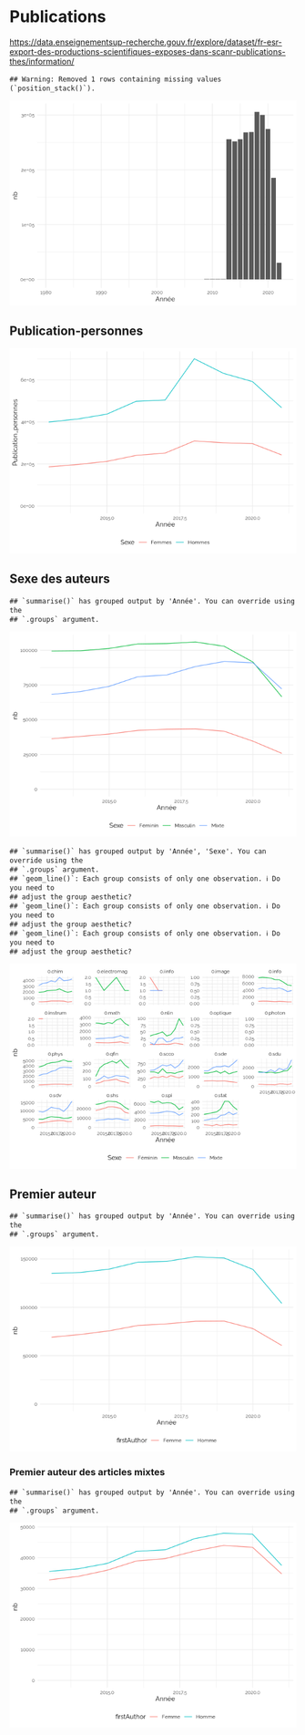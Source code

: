 Publications
================

<https://data.enseignementsup-recherche.gouv.fr/explore/dataset/fr-esr-export-des-productions-scientifiques-exposes-dans-scanr-publications-thes/information/>

    ## Warning: Removed 1 rows containing missing values (`position_stack()`).

![](publications_files/figure-gfm/pubdate-1.png)<!-- -->

## Publication-personnes

![](publications_files/figure-gfm/pubaa-1.png)<!-- -->

## Sexe des auteurs

    ## `summarise()` has grouped output by 'Année'. You can override using the
    ## `.groups` argument.

![](publications_files/figure-gfm/pubsexe-1.png)<!-- -->

    ## `summarise()` has grouped output by 'Année', 'Sexe'. You can override using the
    ## `.groups` argument.
    ## `geom_line()`: Each group consists of only one observation. ℹ Do you need to
    ## adjust the group aesthetic?
    ## `geom_line()`: Each group consists of only one observation. ℹ Do you need to
    ## adjust the group aesthetic?
    ## `geom_line()`: Each group consists of only one observation. ℹ Do you need to
    ## adjust the group aesthetic?

![](publications_files/figure-gfm/pubsexe.facet-1.png)<!-- -->

## Premier auteur

    ## `summarise()` has grouped output by 'Année'. You can override using the
    ## `.groups` argument.

![](publications_files/figure-gfm/premaut-1.png)<!-- -->

### Premier auteur des articles mixtes

    ## `summarise()` has grouped output by 'Année'. You can override using the
    ## `.groups` argument.

![](publications_files/figure-gfm/premautmixte-1.png)<!-- -->
